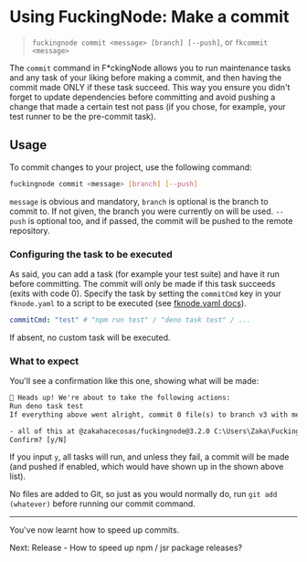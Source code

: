 # Using FuckingNode: Make a commit

> `fuckingnode commit <message> [branch] [--push]`, or `fkcommit <message>`

The `commit` command in F\*ckingNode allows you to run maintenance tasks and any task of your liking before making a commit, and then having the commit made ONLY if these task succeed. This way you ensure you didn't forget to update dependencies before committing and avoid pushing a change that made a certain test not pass (if you chose, for example, your test runner to be the pre-commit task).

## Usage

To commit changes to your project, use the following command:

```bash
fuckingnode commit <message> [branch] [--push]
```

`message` is obvious and mandatory, `branch` is optional is the branch to commit to. If not given, the branch you were currently on will be used. `--push` is optional too, and if passed, the commit will be pushed to the remote repository.

### Configuring the task to be executed

As said, you can add a task (for example your test suite) and have it run before committing. The commit will only be made if this task succeeds (exits with code 0). Specify the task by setting the `commitCmd` key in your `fknode.yaml` to a script to be executed (see [fknode.yaml docs](fknode-yaml.md)).

```yaml
commitCmd: "test" # "npm run test" / "deno task test" / ...
```

If absent, no custom task will be executed.

### What to expect

You'll see a confirmation like this one, showing what will be made:

```txt
🚨 Heads up! We're about to take the following actions:
Run deno task test
If everything above went alright, commit 0 file(s) to branch v3 with message "test"

- all of this at @zakahacecosas/fuckingnode@3.2.0 C:\Users\Zaka\FuckingNode
Confirm? [y/N]
```

If you input `y`, all tasks will run, and unless they fail, a commit will be made (and pushed if enabled, which would have shown up in the shown above list).

No files are added to Git, so just as you would normally do, run `git add (whatever)` before running our commit command.

---

You've now learnt how to speed up commits.

Next: Release - How to speed up npm / jsr package releases?
